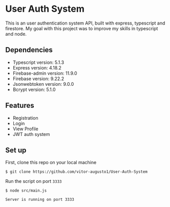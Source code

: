 # User Auth System

This is an user authentication system API, built with express, typescript and
firestore. My goal with this project was to improve my skills in typescript and
node.

## Dependencies

* Typescript version: 5.1.3
* Express version: 4.18.2
* Firebase-admin version: 11.9.0
* Firebase version: 9.22.2
* Jsonwebtoken version: 9.0.0
* Bcrypt version: 5.1.0

## Features

* Registration
* Login
* View Profile
* JWT auth system

## Set up

First, clone this repo on your local machine

```shell
$ git clone https://github.com/vitor-augusto1/User-Auth-System
```

Run the script on port `3333`

```shell
$ node src/main.js

Server is running on port 3333
```
